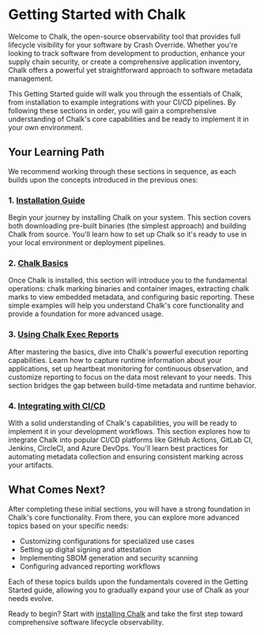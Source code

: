 # Getting Started with Chalk

Welcome to Chalk, the open-source observability tool that provides full lifecycle visibility for
your software by Crash Override. Whether you're looking to track software from development to
production, enhance your supply chain security, or create a comprehensive application inventory,
Chalk offers a powerful yet straightforward approach to software metadata management.

This Getting Started guide will walk you through the essentials of Chalk, from installation to
example integrations with your CI/CD pipelines. By following these sections in order, you will gain
a comprehensive understanding of Chalk's core capabilities and be ready to implement it in your own
environment.

## Your Learning Path

We recommend working through these sections in sequence, as each builds upon the concepts introduced
in the previous ones:

### 1. [Installation Guide](./installation.en.md)

Begin your journey by installing Chalk on your system. This section covers both downloading
pre-built binaries (the simplest approach) and building Chalk from source. You'll learn how to set
up Chalk so it's ready to use in your local environment or deployment pipelines.

### 2. [Chalk Basics](./chalk-basics.en.md)

Once Chalk is installed, this section will introduce you to the fundamental
operations: chalk marking binaries and container images, extracting chalk marks to view embedded
metadata, and configuring basic reporting. These simple examples will help you understand Chalk's
core functionality and provide a foundation for more advanced usage.

### 3. [Using Chalk Exec Reports](./chalk-exec-reports.en.md)

After mastering the basics, dive into Chalk's powerful execution reporting capabilities. Learn how
to capture runtime information about your applications, set up heartbeat monitoring for continuous
observation, and customize reporting to focus on the data most relevant to your needs. This section
bridges the gap between build-time metadata and runtime behavior.

### 4. [Integrating with CI/CD](./integrating-with-ci-cd.en.md)

With a solid understanding of Chalk's capabilities, you will be ready to implement it in your
development workflows. This section explores how to integrate Chalk into popular CI/CD platforms
like GitHub Actions, GitLab CI, Jenkins, CircleCI, and Azure DevOps. You'll learn best practices
for automating metadata collection and ensuring consistent marking across your artifacts.

## What Comes Next?

After completing these initial sections, you will have a strong foundation in Chalk's core
functionality. From there, you can explore more advanced topics based on your specific needs:

- Customizing configurations for specialized use cases
- Setting up digital signing and attestation
- Implementing SBOM generation and security scanning
- Configuring advanced reporting workflows
<!--- Using Chalk for compliance and inventory management-->

Each of these topics builds upon the fundamentals covered in the Getting Started guide, allowing
you to gradually expand your use of Chalk as your needs evolve.

Ready to begin? Start with [installing Chalk](./installation.en.md) and take the first step toward
comprehensive software lifecycle observability.
